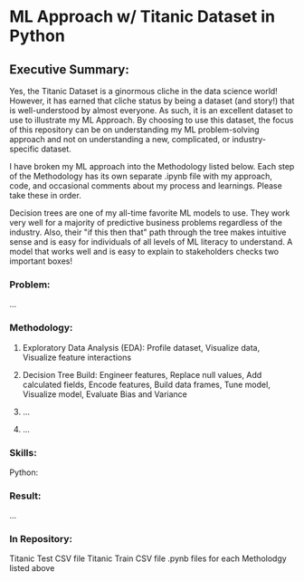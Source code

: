 # ML Approach w/ Titanic Dataset in Python

## Executive Summary:

Yes, the Titanic Dataset is a ginormous cliche in the data science world!  However, it has earned that cliche status by being a dataset (and story!) that is well-understood by almost everyone.  As such, it is an excellent dataset to use to illustrate my ML Approach.  By choosing to use this dataset, the focus of this repository can be on understanding my ML problem-solving approach and not on understanding a new, complicated, or industry-specific dataset.  

I have broken my ML approach into the Methodology listed below.  Each step of the Methodology has its own separate .ipynb file with my approach, code, and occasional comments about my process and learnings.  Please take these in order.  

Decision trees are one of my all-time favorite ML models to use.  They work very well for a majority of predictive business problems regardless of the industry.  Also, their "if this then that" path through the tree makes intuitive sense and is easy for individuals of all levels of ML literacy to understand.  A model that works well and is easy to explain to stakeholders checks two important boxes!  


### Problem: 

...      


### Methodology: 

1. Exploratory Data Analysis (EDA): Profile dataset, Visualize data, Visualize feature interactions
   
2. Decision Tree Build: Engineer features, Replace null values, Add calculated fields, Encode features, Build data frames, Tune model, Visualize model, Evaluate Bias and Variance

3. ... 

4. ...


### Skills:

Python: 


### Result: 

...


### In Repository: 
Titanic Test CSV file
Titanic Train CSV file
.pynb files for each Metholodgy listed above

